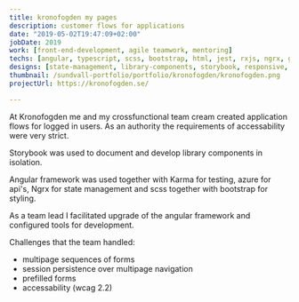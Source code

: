 ```yaml
---
title: kronofogden my pages
description: customer flows for applications
date: "2019-05-02T19:47:09+02:00"
jobDate: 2019
work: [front-end-development, agile teamwork, mentoring]
techs: [angular, typescript, scss, bootstrap, html, jest, rxjs, ngrx, git, redux-dev-tools]
designs: [state-management, library-components, storybook, responsive, wcag, bank-id]
thumbnail: /sundvall-portfolio/portfolio/kronofogden/kronofogden.png
projectUrl: https://kronofogden.se/

---
```


At Kronofogden me and my crossfunctional team cream created application flows for logged in users. As an authority the requirements of accessability were very strict.  

Storybook was used to document and develop library components in isolation.

Angular framework was used together with Karma for testing, azure for api's, Ngrx for state management and scss together with bootstrap for styling.

As a team lead I facilitated upgrade of the angular framework and configured tools for development.


Challenges that the team handled:
- multipage sequences of forms
- session persistence over multipage navigation
- prefilled forms
- accessability (wcag 2.2)









